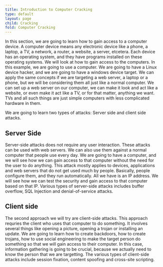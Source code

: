 ```yaml
---
title: Introduction to Computer Cracking
type: default
layout: page
child: Cracking
fold: Computer Cracking
---
```


In this section, we are going to learn how to gain access to a computer device.
A computer device means any electronic device like a phone, a laptop, a TV, a
network, a router, a website, a server, etcetera. Each device has an operating
system, and they have programs installed on these operating systems. We will
look at how to gain access to the computers. In this example, we are going to
use a computer. We are going to have a Linux device hacker, and we are going
to have a windows device target. We can apply the same concepts if we are
targeting a web server, a laptop or a phone, but we will be considering them all
just like a normal computer. We can set up a web server on our computer, we can
make it look and act like a website, or even make it act like a TV, or for that
matter, anything we want. TVs and all such things are just simple computers
with less complicated hardware in them.

We are going to learn two types of attacks: Server side and client side attacks.

## Server Side

Server-side attacks does not require any user interaction. These attacks can be
used with web servers. We can also use them against a normal computer that
people use every day. We are going to have a computer, and we will see how we
can gain access to that computer without the need for the user to do anything.
This attack mostly applies to devices, applications and web servers that do
not get used much by people. Basically, people configure them, and they run
automatically. All we have is an IP address. We will see how we can test the
security and gain access to that computer based on that IP. Various types of
server-side attacks includes buffer overflow, SQL Injection and
denial-of-service attacks.

## Client side

The second approach we will try are client-side attacks. This approach requries
the client who uses that computer to do something. It involves several things
like opening a picture, opening a trojan or installing an update. We are going
to learn how to create backdoors, how to create trojans, how to use social
engineering to make the target person do something so that we will gain
access to their computer. In this case, information gathering is going to
be crucial, because we actually need to know the person that we are
targetting. The various types of client-side attacks include session fixation,
content spoofing and cross-site scripting.
